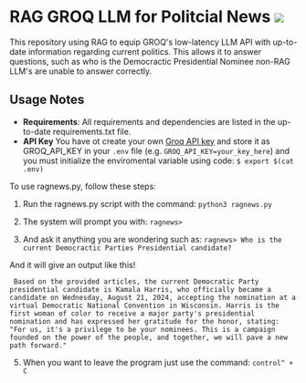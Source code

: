 # RAG GROQ LLM for Politcial News ![](https://github.com/alexcnsf/RAGNews/workflows/tests/badge.svg)

This repository using RAG to equip GROQ's low-latency LLM API with up-to-date information regarding current politics. This allows it to answer questions, such as who is the Democractic Presidential Nominee non-RAG LLM's are unable to answer correctly. 

## Usage Notes

- **Requirements**: All requirements and dependencies are listed in the up-to-date requirements.txt file.
- **API Key** You have ot create your own [Groq API key](https://groq.com) and store it as GROQ_API_KEY in your `.env` file (e.g. `GROQ_API_KEY=your_key_here`) and you must initialize the enviromental variable using code: ` $ export $(cat .env) `

To use ragnews.py, follow these steps:

1. Run the ragnews.py script with the command: ` python3 ragnews.py `

2. The system will prompt you with: ` ragnews> `

4. And ask it anything you are wondering such as: ` ragnews> Who is the current Democractic Parties Presidential candidate? `

And it will give an output like this!

```
 Based on the provided articles, the current Democratic Party presidential candidate is Kamala Harris, who officially became a candidate on Wednesday, August 21, 2024, accepting the nomination at a virtual Democratic National Convention in Wisconsin. Harris is the first woman of color to receive a major party's presidential nomination and has expressed her gratitude for the honor, stating: "For us, it's a privilege to be your nominees. This is a campaign founded on the power of the people, and together, we will pave a new path forward." 
````

5. When you want to leave the program just use the command: ` control^ + C `

